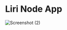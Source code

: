 # Liri Node App

![Screenshot (2)](https://user-images.githubusercontent.com/46907256/57977416-cc9afd00-79bd-11e9-9431-a8f5d5ee4f56.png)
